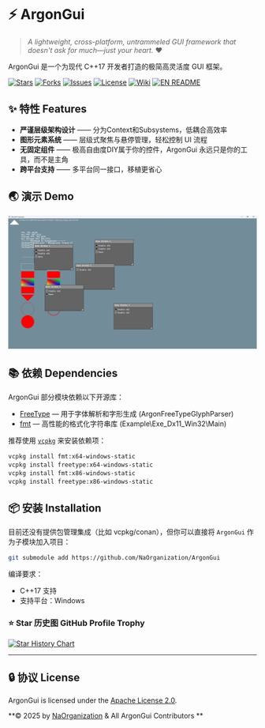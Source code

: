 # ⚡ ArgonGui

> *A lightweight, cross-platform, untrammeled GUI framework that doesn't ask for much—just your heart.* ❤️

ArgonGui 是一个为现代 C++17 开发者打造的极简高灵活度 GUI 框架。

[![Stars](https://img.shields.io/github/stars/NaOrganization/ArgonGui?style=flat)](https://github.com/NaOrganization/ArgonGui/issues)
[![Forks](https://img.shields.io/github/forks/NaOrganization/ArgonGui?style=flat)](https://github.com/NaOrganization/ArgonGui/forks)
[![Issues](https://img.shields.io/github/issues/NaOrganization/ArgonGui?style=flat)](https://github.com/NaOrganization/ArgonGui/issues)
[![License](https://img.shields.io/github/license/NaOrganization/ArgonGui?style=flat)](./LICENSE)
[![Wiki](https://img.shields.io/badge/Wiki-Available-blue?style=flat&logo=github&link=https://github.com/NaOrganization/ArgonGui/wiki)](https://github.com/NaOrganization/ArgonGui/wiki)
[![EN README](https://img.shields.io/badge/EN-README-blue?style=flat)](./README.en.md)



## ✨ 特性 Features

- **严谨层级架构设计** —— 分为Context和Subsystems，低耦合高效率
- **图形元素系统** —— 层级式聚焦与悬停管理，轻松控制 UI 流程
- **无固定组件** —— 极高自由度DIY属于你的控件，ArgonGui 永远只是你的工具，而不是主角
- **跨平台支持** —— 多平台同一接口，移植更省心

## 🌏 演示 Demo

![](./Images/0B4A5F412A43EC9609683336DFF56C22.png)

## 📚 依赖 Dependencies

ArgonGui 部分模块依赖以下开源库：

- [FreeType](https://freetype.org) — 用于字体解析和字形生成 (ArgonFreeTypeGlyphParser)
- [fmt](https://github.com/fmtlib/fmt) — 高性能的格式化字符串库 (Example\Exe_Dx11_Win32\Main)

推荐使用 [`vcpkg`](https://github.com/microsoft/vcpkg) 来安装依赖项：
```bash
vcpkg install fmt:x64-windows-static
vcpkg install freetype:x64-windows-static
vcpkg install fmt:x86-windows-static
vcpkg install freetype:x86-windows-static
```

## 📦 安装 Installation

目前还没有提供包管理集成（比如 vcpkg/conan），但你可以直接将 `ArgonGui` 作为子模块加入项目：

```bash
git submodule add https://github.com/NaOrganization/ArgonGui
```

编译要求：
- C++17 支持
- 支持平台：Windows

### ⭐ Star 历史图 GitHub Profile Trophy

[![Star History Chart](https://api.star-history.com/svg?repos=NaOrganization/ArgonGui&type=Date)](https://www.star-history.com/#NaOrganization/ArgonGui&Date)

---

## 🔒 协议 License

ArgonGui is licensed under the [Apache License 2.0](./LICENSE).

**© 2025 by [NaOrganization](https://github.com/NaOrganization) & All ArgonGui Contributors **
